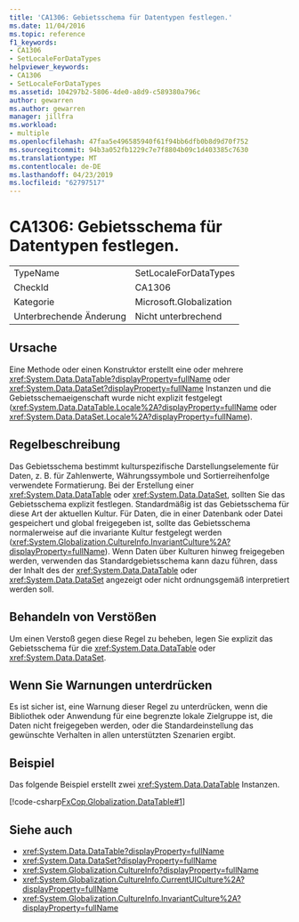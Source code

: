 ```yaml
---
title: 'CA1306: Gebietsschema für Datentypen festlegen.'
ms.date: 11/04/2016
ms.topic: reference
f1_keywords:
- CA1306
- SetLocaleForDataTypes
helpviewer_keywords:
- CA1306
- SetLocaleForDataTypes
ms.assetid: 104297b2-5806-4de0-a8d9-c589380a796c
author: gewarren
ms.author: gewarren
manager: jillfra
ms.workload:
- multiple
ms.openlocfilehash: 47faa5e496585940f61f94bb6dfb0b8d9d70f752
ms.sourcegitcommit: 94b3a052fb1229c7e7f8804b09c1d403385c7630
ms.translationtype: MT
ms.contentlocale: de-DE
ms.lasthandoff: 04/23/2019
ms.locfileid: "62797517"
---
```

# <a name="ca1306-set-locale-for-data-types"></a>CA1306: Gebietsschema für Datentypen festlegen.

|||
|-|-|
|TypeName|SetLocaleForDataTypes|
|CheckId|CA1306|
|Kategorie|Microsoft.Globalization|
|Unterbrechende Änderung|Nicht unterbrechend|

## <a name="cause"></a>Ursache
 Eine Methode oder einen Konstruktor erstellt eine oder mehrere <xref:System.Data.DataTable?displayProperty=fullName> oder <xref:System.Data.DataSet?displayProperty=fullName> Instanzen und die Gebietsschemaeigenschaft wurde nicht explizit festgelegt (<xref:System.Data.DataTable.Locale%2A?displayProperty=fullName> oder <xref:System.Data.DataSet.Locale%2A?displayProperty=fullName>).

## <a name="rule-description"></a>Regelbeschreibung
 Das Gebietsschema bestimmt kulturspezifische Darstellungselemente für Daten, z. B. für Zahlenwerte, Währungssymbole und Sortierreihenfolge verwendete Formatierung. Bei der Erstellung einer <xref:System.Data.DataTable> oder <xref:System.Data.DataSet>, sollten Sie das Gebietsschema explizit festlegen. Standardmäßig ist das Gebietsschema für diese Art der aktuellen Kultur. Für Daten, die in einer Datenbank oder Datei gespeichert und global freigegeben ist, sollte das Gebietsschema normalerweise auf die invariante Kultur festgelegt werden (<xref:System.Globalization.CultureInfo.InvariantCulture%2A?displayProperty=fullName>). Wenn Daten über Kulturen hinweg freigegeben werden, verwenden das Standardgebietsschema kann dazu führen, dass der Inhalt des der <xref:System.Data.DataTable> oder <xref:System.Data.DataSet> angezeigt oder nicht ordnungsgemäß interpretiert werden soll.

## <a name="how-to-fix-violations"></a>Behandeln von Verstößen
 Um einen Verstoß gegen diese Regel zu beheben, legen Sie explizit das Gebietsschema für die <xref:System.Data.DataTable> oder <xref:System.Data.DataSet>.

## <a name="when-to-suppress-warnings"></a>Wenn Sie Warnungen unterdrücken
 Es ist sicher ist, eine Warnung dieser Regel zu unterdrücken, wenn die Bibliothek oder Anwendung für eine begrenzte lokale Zielgruppe ist, die Daten nicht freigegeben werden, oder die Standardeinstellung das gewünschte Verhalten in allen unterstützten Szenarien ergibt.

## <a name="example"></a>Beispiel
 Das folgende Beispiel erstellt zwei <xref:System.Data.DataTable> Instanzen.

 [!code-csharp[FxCop.Globalization.DataTable#1](../code-quality/codesnippet/CSharp/ca1306-set-locale-for-data-types_1.cs)]

## <a name="see-also"></a>Siehe auch

- <xref:System.Data.DataTable?displayProperty=fullName>
- <xref:System.Data.DataSet?displayProperty=fullName>
- <xref:System.Globalization.CultureInfo?displayProperty=fullName>
- <xref:System.Globalization.CultureInfo.CurrentUICulture%2A?displayProperty=fullName>
- <xref:System.Globalization.CultureInfo.InvariantCulture%2A?displayProperty=fullName>